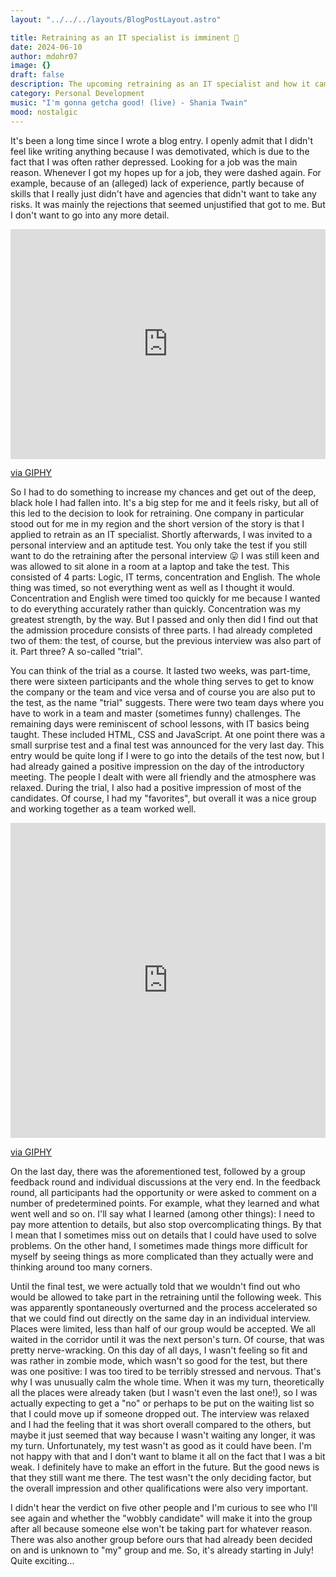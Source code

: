 ```yaml
---
layout: "../../../layouts/BlogPostLayout.astro"

title: Retraining as an IT specialist is imminent 🤯
date: 2024-06-10
author: mdohr07
image: {}
draft: false
description: The upcoming retraining as an IT specialist and how it came about
category: Personal Development
music: "I'm gonna getcha good! (live) - Shania Twain"
mood: nostalgic
---
```


It's been a long time since I wrote a blog entry. I openly admit that I didn't feel like writing anything because I was demotivated, which is due to the fact that I was often rather depressed. Looking for a job was the main reason. Whenever I got my hopes up for a job, they were dashed again. For example, because of an (alleged) lack of experience, partly because of skills that I really just didn't have and agencies that didn't want to take any risks. It was mainly the rejections that seemed unjustified that got to me. But I don't want to go into any more detail.

<div style="width:100%;height:0;padding-bottom:73%;position:relative;"><iframe src="https://giphy.com/embed/Zk9GgdHpYWxLa" width="100%" height="100%" style="position:absolute" frameBorder="0" class="giphy-embed" allowFullScreen></iframe></div><p><a href="https://giphy.com/gifs/sad-depressed-charlie-brown-Zk9GgdHpYWxLa">via GIPHY</a></p>

So I had to do something to increase my chances and get out of the deep, black hole I had fallen into. It's a big step for me and it feels risky, but all of this led to the decision to look for retraining. One company in particular stood out for me in my region and the short version of the story is that I applied to retrain as an IT specialist. Shortly afterwards, I was invited to a personal interview and an aptitude test. You only take the test if you still want to do the retraining after the personal interview 😛
I was still keen and was allowed to sit alone in a room at a laptop and take the test. This consisted of 4 parts: Logic, IT terms, concentration and English. The whole thing was timed, so not everything went as well as I thought it would. Concentration and English were timed too quickly for me because I wanted to do everything accurately rather than quickly. Concentration was my greatest strength, by the way. But I passed and only then did I find out that the admission procedure consists of three parts. I had already completed two of them: the test, of course, but the previous interview was also part of it. Part three? A so-called "trial".

You can think of the trial as a course. It lasted two weeks, was part-time, there were sixteen participants and the whole thing serves to get to know the company or the team and vice versa and of course you are also put to the test, as the name "trial" suggests. 
There were two team days where you have to work in a team and master (sometimes funny) challenges. The remaining days were reminiscent of school lessons, with IT basics being taught. These included HTML, CSS and JavaScript. At one point there was a small surprise test and a final test was announced for the very last day. This entry would be quite long if I were to go into the details of the test now, but I had already gained a positive impression on the day of the introductory meeting. The people I dealt with were all friendly and the atmosphere was relaxed. During the trial, I also had a positive impression of most of the candidates. Of course, I had my "favorites", but overall it was a nice group and working together as a team worked well.

<div style="width:100%;height:0;padding-bottom:100%;position:relative;"><iframe src="https://giphy.com/embed/l3q2Wl7Wpz09Z5hfi" width="100%" height="100%" style="position:absolute" frameBorder="0" class="giphy-embed" allowFullScreen></iframe></div><p><a href="https://giphy.com/gifs/bear-power-team-l3q2Wl7Wpz09Z5hfi">via GIPHY</a></p>

On the last day, there was the aforementioned test, followed by a group feedback round and individual discussions at the very end. In the feedback round, all participants had the opportunity or were asked to comment on a number of predetermined points. For example, what they learned and what went well and so on. I'll say what I learned (among other things): I need to pay more attention to details, but also stop overcomplicating things. By that I mean that I sometimes miss out on details that I could have used to solve problems. On the other hand, I sometimes made things more difficult for myself by seeing things as more complicated than they actually were and thinking around too many corners.

Until the final test, we were actually told that we wouldn't find out who would be allowed to take part in the retraining until the following week. This was apparently spontaneously overturned and the process accelerated so that we could find out directly on the same day in an individual interview. Places were limited, less than half of our group would be accepted. We all waited in the corridor until it was the next person's turn. Of course, that was pretty nerve-wracking. On this day of all days, I wasn't feeling so fit and was rather in zombie mode, which wasn't so good for the test, but there was one positive: I was too tired to be terribly stressed and nervous. That's why I was unusually calm the whole time. 
When it was my turn, theoretically all the places were already taken (but I wasn't even the last one!), so I was actually expecting to get a "no" or perhaps to be put on the waiting list so that I could move up if someone dropped out. 
The interview was relaxed and I had the feeling that it was short overall compared to the others, but maybe it just seemed that way because I wasn't waiting any longer, it was my turn. 
Unfortunately, my test wasn't as good as it could have been. I'm not happy with that and I don't want to blame it all on the fact that I was a bit weak. I definitely have to make an effort in the future. But the good news is that they still want me there. The test wasn't the only deciding factor, but the overall impression and other qualifications were also very important.

I didn't hear the verdict on five other people and I'm curious to see who I'll see again and whether the "wobbly candidate" will make it into the group after all because someone else won't be taking part for whatever reason. There was also another group before ours that had already been decided on and is unknown to "my" group and me. So, it's already starting in July! Quite exciting...